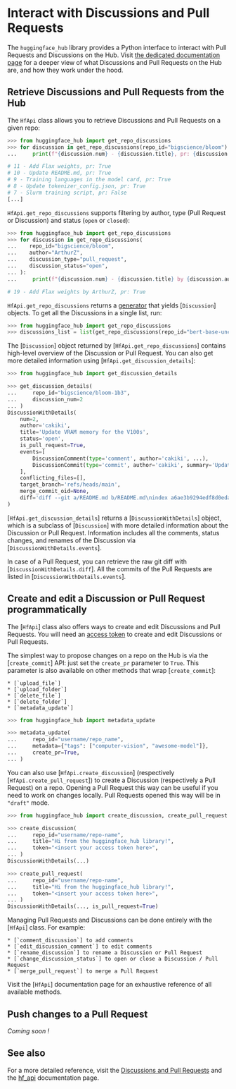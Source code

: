 <!--⚠️ Note that this file is in Markdown but contains specific syntax for our doc-builder (similar to MDX) that may not be
rendered properly in your Markdown viewer.
-->

# Interact with Discussions and Pull Requests

The `huggingface_hub` library provides a Python interface to interact with Pull Requests and Discussions on the Hub.
Visit [the dedicated documentation page](https://huggingface.co/docs/hub/repositories-pull-requests-discussions)
for a deeper view of what Discussions and Pull Requests on the Hub are, and how they work under the hood.

## Retrieve Discussions and Pull Requests from the Hub

The `HfApi` class allows you to retrieve Discussions and Pull Requests on a given repo:

```python
>>> from huggingface_hub import get_repo_discussions
>>> for discussion in get_repo_discussions(repo_id="bigscience/bloom"):
...     print(f"{discussion.num} - {discussion.title}, pr: {discussion.is_pull_request}")

# 11 - Add Flax weights, pr: True
# 10 - Update README.md, pr: True
# 9 - Training languages in the model card, pr: True
# 8 - Update tokenizer_config.json, pr: True
# 7 - Slurm training script, pr: False
[...]
```

`HfApi.get_repo_discussions` supports filtering by author, type (Pull Request or Discussion) and status (`open` or `closed`):

```python
>>> from huggingface_hub import get_repo_discussions
>>> for discussion in get_repo_discussions(
...    repo_id="bigscience/bloom",
...    author="ArthurZ",
...    discussion_type="pull_request",
...    discussion_status="open",
... ):
...     print(f"{discussion.num} - {discussion.title} by {discussion.author}, pr: {discussion.is_pull_request}")

# 19 - Add Flax weights by ArthurZ, pr: True
```

`HfApi.get_repo_discussions` returns a [generator](https://docs.python.org/3.7/howto/functional.html#generators) that yields
[`Discussion`] objects. To get all the Discussions in a single list, run:

```python
>>> from huggingface_hub import get_repo_discussions
>>> discussions_list = list(get_repo_discussions(repo_id="bert-base-uncased"))
```

The [`Discussion`] object returned by [`HfApi.get_repo_discussions`] contains high-level overview of the
Discussion or Pull Request. You can also get more detailed information using [`HfApi.get_discussion_details`]:

```python
>>> from huggingface_hub import get_discussion_details

>>> get_discussion_details(
...     repo_id="bigscience/bloom-1b3",
...     discussion_num=2
... )
DiscussionWithDetails(
    num=2,
    author='cakiki',
    title='Update VRAM memory for the V100s',
    status='open',
    is_pull_request=True,
    events=[
        DiscussionComment(type='comment', author='cakiki', ...),
        DiscussionCommit(type='commit', author='cakiki', summary='Update VRAM memory for the V100s', oid='1256f9d9a33fa8887e1c1bf0e09b4713da96773a', ...),
    ],
    conflicting_files=[],
    target_branch='refs/heads/main',
    merge_commit_oid=None,
    diff='diff --git a/README.md b/README.md\nindex a6ae3b9294edf8d0eda0d67c7780a10241242a7e..3a1814f212bc3f0d3cc8f74bdbd316de4ae7b9e3 100644\n--- a/README.md\n+++ b/README.md\n@@ -132,7 +132,7 [...]',
)
```

[`HfApi.get_discussion_details`] returns a [`DiscussionWithDetails`] object, which is a subclass of [`Discussion`]
with more detailed information about the Discussion or Pull Request. Information includes all the comments, status changes,
and renames of the Discussion via [`DiscussionWithDetails.events`].

In case of a Pull Request, you can retrieve the raw git diff with [`DiscussionWithDetails.diff`]. All the commits of the
Pull Requests are listed in [`DiscussionWithDetails.events`].


## Create and edit a Discussion or Pull Request programmatically

The [`HfApi`] class also offers ways to create and edit Discussions and Pull Requests.
You will need an [access token](https://huggingface.co/docs/hub/security-tokens) to create and edit Discussions
or Pull Requests.

The simplest way to propose changes on a repo on the Hub is via the [`create_commit`] API: just
set the `create_pr` parameter to `True`. This parameter is also available on other methods that wrap [`create_commit`]:

    * [`upload_file`]
    * [`upload_folder`]
    * [`delete_file`]
    * [`delete_folder`]
    * [`metadata_update`]

```python
>>> from huggingface_hub import metadata_update

>>> metadata_update(
...     repo_id="username/repo_name",
...     metadata={"tags": ["computer-vision", "awesome-model"]},
...     create_pr=True,
... )
```

You can also use [`HfApi.create_discussion`] (respectively [`HfApi.create_pull_request`]) to create a Discussion (respectively a Pull Request) on a repo.
Opening a Pull Request this way can be useful if you need to work on changes locally. Pull Requests opened this way will be in `"draft"` mode.

```python
>>> from huggingface_hub import create_discussion, create_pull_request

>>> create_discussion(
...     repo_id="username/repo-name",
...     title="Hi from the huggingface_hub library!",
...     token="<insert your access token here>",
... )
DiscussionWithDetails(...)

>>> create_pull_request(
...     repo_id="username/repo-name",
...     title="Hi from the huggingface_hub library!",
...     token="<insert your access token here>",
... )
DiscussionWithDetails(..., is_pull_request=True)
```

Managing Pull Requests and Discussions can be done entirely with the [`HfApi`] class. For example:

    * [`comment_discussion`] to add comments
    * [`edit_discussion_comment`] to edit comments
    * [`rename_discussion`] to rename a Discussion or Pull Request
    * [`change_discussion_status`] to open or close a Discussion / Pull Request
    * [`merge_pull_request`] to merge a Pull Request


Visit the [`HfApi`] documentation page for an exhaustive reference of all available methods.

## Push changes to a Pull Request

*Coming soon !*

## See also

For a more detailed reference, visit the [Discussions and Pull Requests](../package_reference/community) and the [hf_api](../package_reference/hf_api) documentation page.
